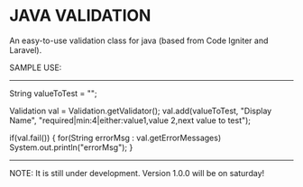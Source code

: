 JAVA VALIDATION
=====================================================

An easy-to-use validation class for java (based from Code Igniter and Laravel).

SAMPLE USE:
*****
  String valueToTest = "";

  Validation val = Validation.getValidator();
  val.add(valueToTest, "Display Name", "required|min:4|either:value1,value 2,next value to test");

  if(val.fail()) {
    for(String errorMsg : val.getErrorMessages)
      System.out.println("errorMsg");
  }
*****

NOTE: It is still under development. Version 1.0.0 will be on saturday!
